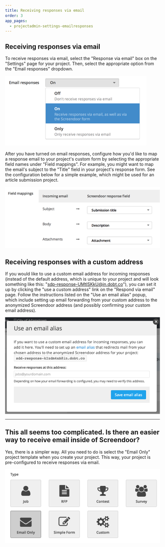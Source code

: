 ```yaml
---
title: Receiving responses via email
order: 3
app_pages:
  - projectadmin-settings-emailresponses
---
```


## Receiving responses via email

To receive responses via email, select the "Response via email" box on the "Settings" page for your project. Then, select the appropriate option from the "Email responses" dropdown.

![email responses](../images/email_responses.png)

After you have turned on email responses, configure how you'd like to map a response email to your project's custom form by selecting the appropriate field names under "Field mappings". For example, you might want to map the email's subject to the "Title" field in your project's response form. See the configuration below for a simple example, which might be used for an article submission project.

![email response fields](../images/email_response_fields.png)

## Receiving responses with a custom address

If you would like to use a custom email address for incoming responses (instead of the default address, which is unique to your project and will look something like this: "sdp-response-UMtlSKkU@in.dobt.co"), you can set it up by clicking the "use a custom address" link on the "Respond via email" page. Follow the instructions listed on the "Use an email alias" popup, which include setting up email forwarding from your custom address to the anonymized Screendoor address (and possibly confirming your custom email address).

![custom email address](../images/email_response_alias.png)

---

## This all seems too complicated. Is there an easier way to receive email inside of Screendoor?
Yes, there is a simpler way. All you need to do is select the "Email Only" project template when you create your project. This way, your project is pre-configured to receive responses via email.

![email only](../images/email_only.png)
